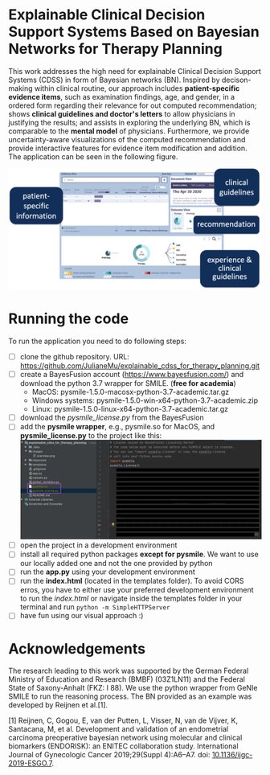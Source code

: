 # Explainable Clinical Decision Support Systems Based on Bayesian Networks for Therapy Planning
This work addresses the high need for explainable Clinical Decision Support Systems (CDSS) in form of Bayesian networks (BN). Inspired by decison-making within clinical routine, our approach includes **patient-specific evidence items**, such as examination findings, age, and gender, in a ordered form regarding their relevance for out computed recommendation; shows **clinical guidelines and doctor's letters** to allow physicians in justifying the results; and assists in exploring the underlying BN, which is comparable to the **mental model** of physicians. Furthermore, we provide uncertainty-aware visualizations of the computed recommendation and provide interactive features for evidence item modification and addition.
The application can be seen in the following figure. 

![Overview](images/overview.png?raw=true "Title")

# Running the code
To run the application you need to do following steps:

- [ ] clone the github repository. URL: https://github.com/JulianeMu/explainable_cdss_for_therapy_planning.git
- [ ] create a BayesFusion account (https://www.bayesfusion.com/) and download the python 3.7 wrapper for SMILE. (**free for academia**)
  - MacOS: pysmile-1.5.0-macosx-python-3.7-academic.tar.gz
  - Windows systems: pysmile-1.5.0-win-x64-python-3.7-academic.zip
  - Linux: pysmile-1.5.0-linux-x64-python-3.7-academic.tar.gz
- [ ] download the *pysmile_license.py* from the BayesFusion
- [ ] add the **pysmile wrapper**, e.g., pysmile.so for MacOS, and **pysmile_license.py** to the project like this:
![pysmile](images/pysmile.png?raw=true "Title")
- [ ] open the project in a development environment
- [ ] install all required python packages **except for pysmile**. We want to use our locally added one and not the one provided by python
- [ ] run the **app.py** using your development environment
- [ ] run the **index.html** (located in the templates folder). To avoid CORS erros, you have to either use your preferred development environment to run the *index.html* or navigate inside the templates folder in your terminal and run `python -m SimpleHTTPServer`
- [ ] have fun using our visual approach :) 

# Acknowledgements
The research leading to this work was supported by the German Federal Ministry of Education and Research (BMBF) (03Z1LN11) and the Federal State of Saxony-Anhalt (FKZ: I 88). We use the python wrapper from GeNIe SMILE to run the reasoning process. The BN provided as an example was developed by Reijnen et al.[1].

[1] Reijnen, C, Gogou, E, van der Putten, L, Visser, N, van de Vijver, K, Santacana, M, et al.  Development and validation of an endometrial carcinoma  preoperative  bayesian  network  using  molecular  and  clinical biomarkers (ENDORISK): an ENITEC collaboration study. International Journal of Gynecologic Cancer 2019;29(Suppl 4):A6–A7. doi: [10.1136/ijgc-2019-ESGO.7](https://ijgc.bmj.com/content/29/Suppl_4/A6.2). 
